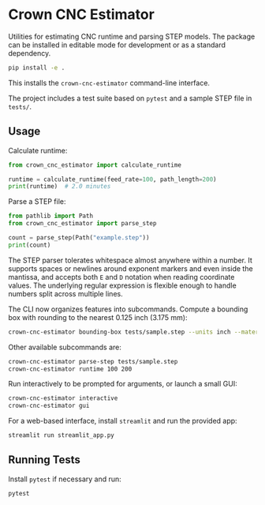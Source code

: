 # Crown CNC Estimator

Utilities for estimating CNC runtime and parsing STEP models.
The package can be installed in editable mode for development or as a
standard dependency.

```bash
pip install -e .
```

This installs the ``crown-cnc-estimator`` command-line interface.

The project includes a test suite based on `pytest` and a sample STEP file
in `tests/`.

## Usage

Calculate runtime:

```python
from crown_cnc_estimator import calculate_runtime

runtime = calculate_runtime(feed_rate=100, path_length=200)
print(runtime)  # 2.0 minutes
```

Parse a STEP file:

```python
from pathlib import Path
from crown_cnc_estimator import parse_step

count = parse_step(Path("example.step"))
print(count)
```

The STEP parser tolerates whitespace almost anywhere within a number. It
supports spaces or newlines around exponent markers and even inside the
mantissa, and accepts both `E` and `D` notation when reading coordinate
values. The underlying regular expression is flexible enough to handle
numbers split across multiple lines.

The CLI now organizes features into subcommands.
Compute a bounding box with rounding to the nearest 0.125&nbsp;inch
(3.175&nbsp;mm):

```bash
crown-cnc-estimator bounding-box tests/sample.step --units inch --material 1018
```

Other available subcommands are:

```bash
crown-cnc-estimator parse-step tests/sample.step
crown-cnc-estimator runtime 100 200
```

Run interactively to be prompted for arguments, or launch a small GUI:

```bash
crown-cnc-estimator interactive
crown-cnc-estimator gui
```

For a web-based interface, install `streamlit` and run the provided app:

```bash
streamlit run streamlit_app.py
```

## Running Tests

Install `pytest` if necessary and run:

```bash
pytest
```
